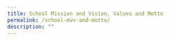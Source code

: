 ```yaml
---
title: School Mission and Vision, Values and Motto
permalink: /school-mvv-and-motto/
description: ""
---
```

